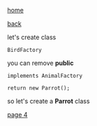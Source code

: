 [home](./page01.md)

[back](./page02.md)


let's create class 

```
BirdFactory
```
 you can remove **public**
 
```
implements AnimalFactory 
```

```
return new Parrot();
```
 so let's create a **Parrot** class

[page 4](./page04.md)
